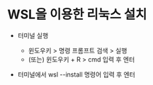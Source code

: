 # WSL을 이용한 리눅스 설치
- 터미널 실행
    - 윈도우키 > 명령 프롬프트 검색 > 실행
    - (또는) 윈도우키 + R > cmd 입력 후 엔터

- 터미널에서 wsl --install 명령어 입력 후 엔터
